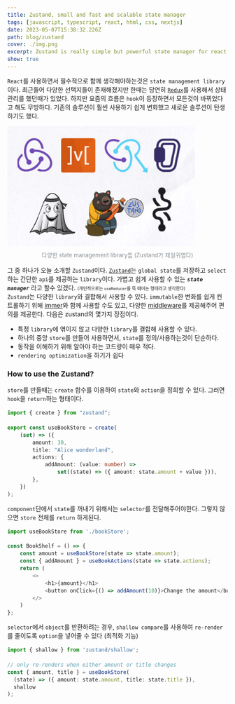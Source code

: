 ```yaml
---
title: Zustand, small and fast and scalable state manager 
tags: [javascript, typescript, react, html, css, nextjs]
date: 2023-05-07T15:38:32.226Z
path: blog/zustand
cover: ./img.png
excerpt: Zustand is really simple but powerful state manager for react.
show: true
---
```


`React`를 사용하면서 필수적으로 함께 생각해야하는것은 `state management library`이다. 최근들어 다양한 선택지들이 존재해졌지만 한때는 당연히 <a href='https://redux.js.org/' target="_blank" rel="noopener noreferrer">`Redux`</a>를 사용해서 상태관리를 했던때가 있었다. 하지만 요즘의 흐름은 `hook`이 등장하면서 모든것이 바뀌었다고 해도 무방하다. 기존의 솔루션이 훨씬 사용하기 쉽게 변화했고 새로운 솔루션이 탄생하기도 했다.  

<div style="width: 100%;margin-bottom: 15px; margin-left:auto; margin-right: auto;">
    <img src="./state_manager.png" />
    <div style="font-size:13px;color:#8b9196;display:flex;justify-content:center;margin-top:7px;">다양한 state management library들 (Zustand가 제일귀엽다)</div>
</div>


그 중 하나가 오늘 소개할 `Zustand`이다. <a href='https://github.com/pmndrs/zustand' target="_blank" rel="noopener noreferrer">`Zustand`</a>는 `global state`를 저장하고 `select`하는 간단한 `api`를 제공하는 `library`이다. 가볍고 쉽게 사용할 수 있는 _**`state manager`**_ 라고 할수 있겠다. <span style='font-size:10px'>(개인적으로는 `useReducer`를 뚝 떼어논 형태라고 생각한다)</span>  
`Zustand`는 다양한 `library`와 결합해서 사용할 수 있다. `immutable`한 변화를 쉽게 컨트롤하기 위해 <a href='https://github.com/pmndrs/zustand/tree/2b29d736841dc7b3fd7dec8cbfea50fee7295974#sick-of-reducers-and-changing-nested-state-use-immer' target="_blank" rel="noopener noreferrer">immer</a>와 함께 사용할 수도 있고, 다양한 <a href='https://github.com/pmndrs/zustand/tree/2b29d736841dc7b3fd7dec8cbfea50fee7295974#middleware' target="_blank" rel="noopener noreferrer">middleware</a>를 제공해주어 편의를 제공한다. 다음은 zustand의 몇가지 장점이다.
- 특정 `library`에 엮이지 않고 다양한 `library`를 결합해 사용할 수 있다.
- 하나의 중앙 `store`를 만들어 사용하면서, `state`를 정의/사용하는것이 단순하다.
- 동작을 이해하기 위해 알아야 하는 코드량이 매우 적다.
- `rendering optimization`을 하기가 쉽다

### How to use the Zustand?
`store`를 만들때는 `create` 함수를 이용하여 `state`와 `action`을 정희할 수 있다. 그러면 `hook`을 `return`하는 형태이다.
```typescript
import { create } from "zustand";

export const useBookStore = create(
    (set) => ({
        amount: 30,
        title: "Alice wonderland",
        actions: {
            addAmount: (value: number) =>
                set((state) => ({ amount: state.amount + value })),
        },
    })
);
```
`component`단에서 `state`를 꺼내기 위해서는 `selector`를 전달해주어야한다. 그렇지 않으면 `store` 전체를 `return` 하게된다.
```typescript
import useBookStore from './bookStore';

const BookShelf = () => {
    const amount = useBookStore(state => state.amount);
    const { addAmount } = useBookActions(state => state.actions);
    return (
        <>
            <h1>{amount}</h1>
            <button onClick={() => addAmount(10)}>Change the amount</button>
        </>
    )
};
```
`selector`에서 `object`를 반환하려는 경우, `shallow compare`를 사용하여 `re-render`를 줄이도록 `option`을 넣어줄 수 있다 (최적화 기능)
```typescript
import { shallow } from 'zustand/shallow';

// only re-renders when either amount or title changes
const { amount, title } = useBookStore(
  (state) => ({ amount: state.amount, title: state.title }),
  shallow
);
```